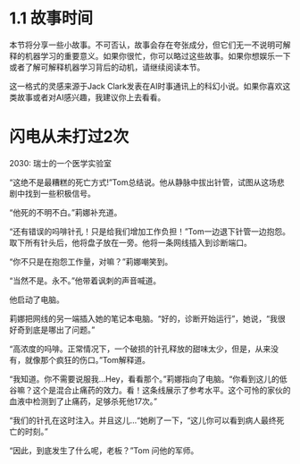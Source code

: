 # 1.1 故事时间
本节将分享一些小故事。不可否认，故事会存在夸张成分，但它们无一不说明可解释的机器学习的重要意义。如果你很忙，你可以略过这些故事。如果你想娱乐一下或者了解可解释机器学习背后的动机，请继续阅读本节。
 
这一格式的灵感来源于Jack Clark发表在AI时事通讯上的科幻小说。如果你喜欢这类故事或者对AI感兴趣，我建议你上去看看。

# 闪电从未打过2次
2030: 瑞士的一个医学实验室

“这绝不是最糟糕的死亡方式!”Tom总结说。他从静脉中拔出针管，试图从这场悲剧中找到一些积极信号。

“他死的不明不白。”莉娜补充道。

“还有错误的吗啡针孔！只是给我们增加工作负担！”Tom一边退下针管一边抱怨。取下所有针头后，他将盘子放在一旁。他将一条网线插入到诊断端口。

“你不只是在抱怨工作量，对嘛？”莉娜嘲笑到。

“当然不是。永不。”他带着讽刺的声音喊道。

他启动了电脑。

莉娜把网线的另一端插入她的笔记本电脑。“好的，诊断开始运行”，她说，“我很好奇到底是哪出了问题。”

“高浓度的吗啡。正常情况下，一个破损的针孔释放的甜味太少，但是，从来没有，就像那个疯狂的伤口。”Tom解释道。

“我知道。你不需要说服我...Hey，看看那个。”莉娜指向了电脑。“你看到这儿的低谷嘛？这个是混合止痛药的效力。看！这条线展示了参考水平。这个可怜的家伙的血液中检测到了止痛药，足够杀死他17次。”

“我们的针孔在这时注入。并且这儿...“她刷了一下，“这儿你可以看到病人最终死亡的时刻。”

“因此，到底发生了什么呢，老板？”Tom 问他的军师。


